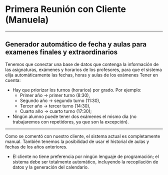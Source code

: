 # Primera Reunión con Cliente (Manuela)
---
## Generador automático de fecha y aulas para examenes finales y extraordinarios 
Tenemos que conectar una base de datos que contenga la información de las asignaturas, exámenes y horarios de los profesores, para que el sistema elija automáticamente las fechas, horas y aulas de los exámenes Tener en cuenta: 

- Hay que priorizar los turnos (horarios) por grado. Por ejemplo: 
  - Primer año -> primer turno (8:30),
  - Segundo año -> segundo turno (11:30),
  - Tercer año -> tercer turno (14:30),
  - Cuarto año -> cuarto turno (17:30);
- Ningún alumno puede tener dos exámenes el mismo día (no trabajaremos con repetidores, ya que son la excepción).
---
Como se comentó con nuestro cliente, el sistema actual es completamente manual. También tenemos la posibilidad de usar el historial de aulas y fechas de los años anteriores. 
- El cliente no tiene preferencia por ningún lenguaje de programación; el sistema debe ser totalmente automático, incluyendo la recopilación de datos y la generación del calendario. 

